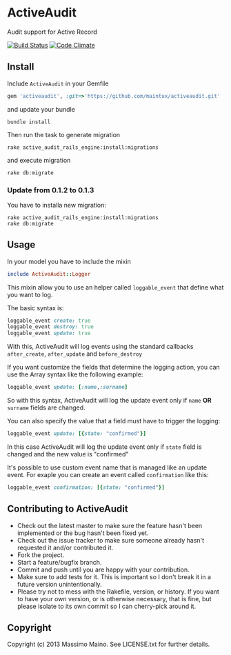 # ActiveAudit

Audit support for Active Record

[![Build Status](https://travis-ci.org/maintux/activeaudit.png)](https://travis-ci.org/maintux/activeaudit)
[![Code Climate](https://codeclimate.com/github/maintux/activeaudit.png)](https://codeclimate.com/github/maintux/activeaudit)

## Install

Include `ActiveAudit` in your Gemfile
```ruby
gem 'activeaudit', :git=>'https://github.com/maintux/activeaudit.git'
```
and update your bundle
```
bundle install
```

Then run the task to generate migration
```
rake active_audit_rails_engine:install:migrations
```
and execute migration
```
rake db:migrate
```

### Update from 0.1.2 to 0.1.3

You have to installa new migration:
```
rake active_audit_rails_engine:install:migrations
rake db:migrate
```

## Usage

In your model you have to include the mixin
```ruby
include ActiveAudit::Logger
```
This mixin allow you to use an helper called `loggable_event` that define what you want to log.

The basic syntax is:
```ruby
loggable_event create: true
loggable_event destroy: true
loggable_event update: true
```
With this, ActiveAudit will log events using the standard callbacks `after_create`, `after_update` and `before_destroy`

If you want customize the fields that determine the logging action, you can use the Array syntax like the following example:
```ruby
loggable_event update: [:name,:surname]
```
So with this syntax, ActiveAudit will log the update event only if `name` __OR__ `surname` fields are changed.

You can also specify the value that a field must have to trigger the logging:
```ruby
loggable_event update: [{state: "confirmed"}]
```
In this case ActiveAudit will log the update event only if `state` field is changed and the new value is "confirmed"

It's possible to use custom event name that is managed like an update event. For exaple you can create an event called `confirmation` like this:
```ruby
loggable_event confirmation: [{state: "confirmed"}]
```

## Contributing to ActiveAudit

* Check out the latest master to make sure the feature hasn't been implemented or the bug hasn't been fixed yet.
* Check out the issue tracker to make sure someone already hasn't requested it and/or contributed it.
* Fork the project.
* Start a feature/bugfix branch.
* Commit and push until you are happy with your contribution.
* Make sure to add tests for it. This is important so I don't break it in a future version unintentionally.
* Please try not to mess with the Rakefile, version, or history. If you want to have your own version, or is otherwise necessary, that is fine, but please isolate to its own commit so I can cherry-pick around it.

## Copyright

Copyright (c) 2013 Massimo Maino. See LICENSE.txt for further details.

